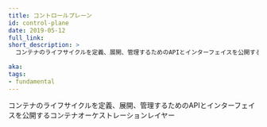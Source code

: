 ```yaml
---
title: コントロールプレーン
id: control-plane
date: 2019-05-12
full_link:
short_description: >
  コンテナのライフサイクルを定義、展開、管理するためのAPIとインターフェイスを公開するコンテナオーケストレーションレイヤー

aka:
tags:
- fundamental
---
```

 コンテナのライフサイクルを定義、展開、管理するためのAPIとインターフェイスを公開するコンテナオーケストレーションレイヤー
